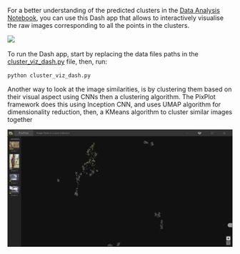 For a better understanding of the predicted clusters in the [Data Analysis Notebook](data_analysis.ipynb), you can use this Dash app that allows to interactively visualise the raw images corresponding to all the points in the clusters. 

![](assets/clusters_viz_screencast.gif)

To run the Dash app, start by replacing the data files paths in the [cluster_viz_dash.py](cluster_viz_dash.py) file, then, run:
```bash
python cluster_viz_dash.py
```

Another way to look at the image similarities, is by clustering them based on their visual aspect using CNNs then a clustering algorithm.
The PixPlot framework does this using Inception CNN, and uses UMAP algorithm for dimensionality reduction, then, a KMeans algorithm to cluster similar images together

![pixplot](assets/pixplot.png)